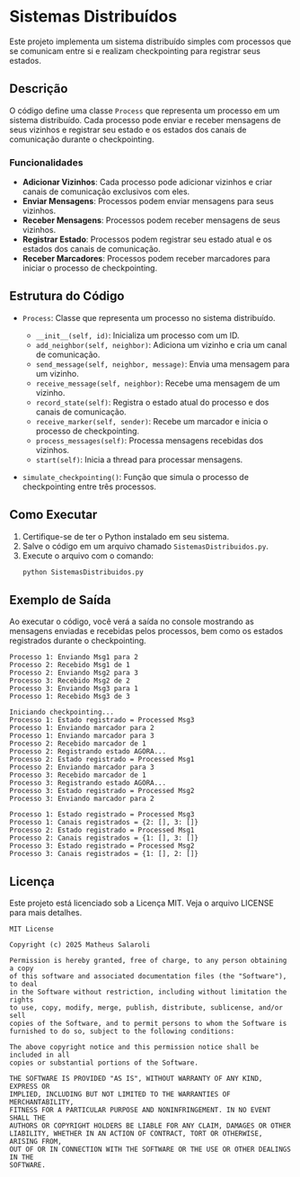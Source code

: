 # Sistemas Distribuídos

Este projeto implementa um sistema distribuído simples com processos que se comunicam entre si e realizam checkpointing para registrar seus estados.

## Descrição

O código define uma classe `Process` que representa um processo em um sistema distribuído. Cada processo pode enviar e receber mensagens de seus vizinhos e registrar seu estado e os estados dos canais de comunicação durante o checkpointing.

### Funcionalidades

- **Adicionar Vizinhos**: Cada processo pode adicionar vizinhos e criar canais de comunicação exclusivos com eles.
- **Enviar Mensagens**: Processos podem enviar mensagens para seus vizinhos.
- **Receber Mensagens**: Processos podem receber mensagens de seus vizinhos.
- **Registrar Estado**: Processos podem registrar seu estado atual e os estados dos canais de comunicação.
- **Receber Marcadores**: Processos podem receber marcadores para iniciar o processo de checkpointing.

## Estrutura do Código

- `Process`: Classe que representa um processo no sistema distribuído.
  - `__init__(self, id)`: Inicializa um processo com um ID.
  - `add_neighbor(self, neighbor)`: Adiciona um vizinho e cria um canal de comunicação.
  - `send_message(self, neighbor, message)`: Envia uma mensagem para um vizinho.
  - `receive_message(self, neighbor)`: Recebe uma mensagem de um vizinho.
  - `record_state(self)`: Registra o estado atual do processo e dos canais de comunicação.
  - `receive_marker(self, sender)`: Recebe um marcador e inicia o processo de checkpointing.
  - `process_messages(self)`: Processa mensagens recebidas dos vizinhos.
  - `start(self)`: Inicia a thread para processar mensagens.

- `simulate_checkpointing()`: Função que simula o processo de checkpointing entre três processos.

## Como Executar

1. Certifique-se de ter o Python instalado em seu sistema.
2. Salve o código em um arquivo chamado `SistemasDistribuidos.py`.
3. Execute o arquivo com o comando:
   ```sh
   python SistemasDistribuidos.py
   ```

## Exemplo de Saída

Ao executar o código, você verá a saída no console mostrando as mensagens enviadas e recebidas pelos processos, bem como os estados registrados durante o checkpointing.

```plaintext
Processo 1: Enviando Msg1 para 2
Processo 2: Recebido Msg1 de 1
Processo 2: Enviando Msg2 para 3
Processo 3: Recebido Msg2 de 2
Processo 3: Enviando Msg3 para 1
Processo 1: Recebido Msg3 de 3

Iniciando checkpointing...
Processo 1: Estado registrado = Processed Msg3
Processo 1: Enviando marcador para 2
Processo 1: Enviando marcador para 3
Processo 2: Recebido marcador de 1
Processo 2: Registrando estado AGORA...
Processo 2: Estado registrado = Processed Msg1
Processo 2: Enviando marcador para 3
Processo 3: Recebido marcador de 1
Processo 3: Registrando estado AGORA...
Processo 3: Estado registrado = Processed Msg2
Processo 3: Enviando marcador para 2

Processo 1: Estado registrado = Processed Msg3
Processo 1: Canais registrados = {2: [], 3: []}
Processo 2: Estado registrado = Processed Msg1
Processo 2: Canais registrados = {1: [], 3: []}
Processo 3: Estado registrado = Processed Msg2
Processo 3: Canais registrados = {1: [], 2: []}
```

## Licença

Este projeto está licenciado sob a Licença MIT. Veja o arquivo LICENSE para mais detalhes.
```
MIT License

Copyright (c) 2025 Matheus Salaroli

Permission is hereby granted, free of charge, to any person obtaining a copy
of this software and associated documentation files (the "Software"), to deal
in the Software without restriction, including without limitation the rights
to use, copy, modify, merge, publish, distribute, sublicense, and/or sell
copies of the Software, and to permit persons to whom the Software is
furnished to do so, subject to the following conditions:

The above copyright notice and this permission notice shall be included in all
copies or substantial portions of the Software.

THE SOFTWARE IS PROVIDED "AS IS", WITHOUT WARRANTY OF ANY KIND, EXPRESS OR
IMPLIED, INCLUDING BUT NOT LIMITED TO THE WARRANTIES OF MERCHANTABILITY,
FITNESS FOR A PARTICULAR PURPOSE AND NONINFRINGEMENT. IN NO EVENT SHALL THE
AUTHORS OR COPYRIGHT HOLDERS BE LIABLE FOR ANY CLAIM, DAMAGES OR OTHER
LIABILITY, WHETHER IN AN ACTION OF CONTRACT, TORT OR OTHERWISE, ARISING FROM,
OUT OF OR IN CONNECTION WITH THE SOFTWARE OR THE USE OR OTHER DEALINGS IN THE
SOFTWARE.
```